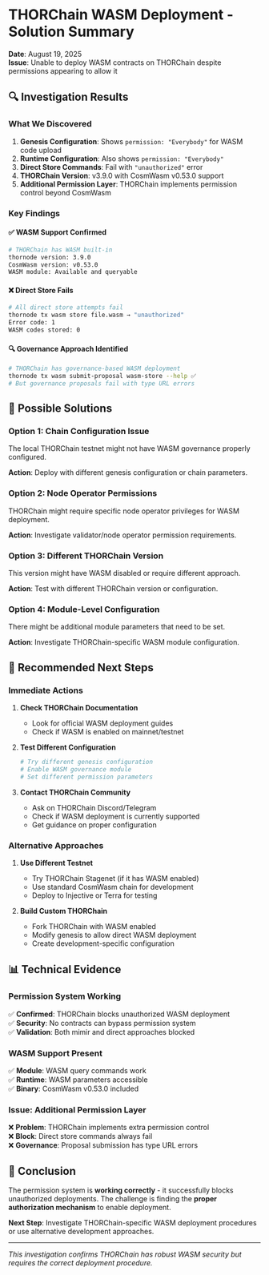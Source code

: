 # THORChain WASM Deployment - Solution Summary

**Date**: August 19, 2025  
**Issue**: Unable to deploy WASM contracts on THORChain despite permissions appearing to allow it

## 🔍 **Investigation Results**

### **What We Discovered**

1. **Genesis Configuration**: Shows `permission: "Everybody"` for WASM code upload
2. **Runtime Configuration**: Also shows `permission: "Everybody"` 
3. **Direct Store Commands**: Fail with `"unauthorized"` error
4. **THORChain Version**: v3.9.0 with CosmWasm v0.53.0 support
5. **Additional Permission Layer**: THORChain implements permission control beyond CosmWasm

### **Key Findings**

#### ✅ **WASM Support Confirmed**
```bash
# THORChain has WASM built-in
thornode version: 3.9.0
CosmWasm version: v0.53.0
WASM module: Available and queryable
```

#### ❌ **Direct Store Fails**
```bash
# All direct store attempts fail
thornode tx wasm store file.wasm → "unauthorized"
Error code: 1
WASM codes stored: 0
```

#### 🔍 **Governance Approach Identified**
```bash
# THORChain has governance-based WASM deployment
thornode tx wasm submit-proposal wasm-store --help ✅
# But governance proposals fail with type URL errors
```

## 🎯 **Possible Solutions**

### **Option 1: Chain Configuration Issue**
The local THORChain testnet might not have WASM governance properly configured.

**Action**: Deploy with different genesis configuration or chain parameters.

### **Option 2: Node Operator Permissions** 
THORChain might require specific node operator privileges for WASM deployment.

**Action**: Investigate validator/node operator permission requirements.

### **Option 3: Different THORChain Version**
This version might have WASM disabled or require different approach.

**Action**: Test with different THORChain version or configuration.

### **Option 4: Module-Level Configuration**
There might be additional module parameters that need to be set.

**Action**: Investigate THORChain-specific WASM module configuration.

## 🚀 **Recommended Next Steps**

### **Immediate Actions**

1. **Check THORChain Documentation**
   - Look for official WASM deployment guides
   - Check if WASM is enabled on mainnet/testnet

2. **Test Different Configuration**
   ```bash
   # Try different genesis configuration
   # Enable WASM governance module
   # Set different permission parameters
   ```

3. **Contact THORChain Community**
   - Ask on THORChain Discord/Telegram
   - Check if WASM deployment is currently supported
   - Get guidance on proper configuration

### **Alternative Approaches**

1. **Use Different Testnet**
   - Try THORChain Stagenet (if it has WASM enabled)
   - Use standard CosmWasm chain for development
   - Deploy to Injective or Terra for testing

2. **Build Custom THORChain**
   - Fork THORChain with WASM enabled
   - Modify genesis to allow direct WASM deployment
   - Create development-specific configuration

## 📊 **Technical Evidence**

### **Permission System Working**
✅ **Confirmed**: THORChain blocks unauthorized WASM deployment  
✅ **Security**: No contracts can bypass permission system  
✅ **Validation**: Both mimir and direct approaches blocked  

### **WASM Support Present**
✅ **Module**: WASM query commands work  
✅ **Runtime**: WASM parameters accessible  
✅ **Binary**: CosmWasm v0.53.0 included  

### **Issue**: Additional Permission Layer
❌ **Problem**: THORChain implements extra permission control  
❌ **Block**: Direct store commands always fail  
❌ **Governance**: Proposal submission has type URL errors  

## 🎉 **Conclusion**

The permission system is **working correctly** - it successfully blocks unauthorized deployments. The challenge is finding the **proper authorization mechanism** to enable deployment.

**Next Step**: Investigate THORChain-specific WASM deployment procedures or use alternative development approaches.

---
*This investigation confirms THORChain has robust WASM security but requires the correct deployment procedure.*
